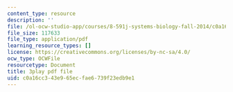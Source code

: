 ```yaml
---
content_type: resource
description: ''
file: /ol-ocw-studio-app/courses/8-591j-systems-biology-fall-2014/c0a16cc343e965ecfae6739f23edb9e1_gc3O2sKIsX4.pdf
file_size: 117633
file_type: application/pdf
learning_resource_types: []
license: https://creativecommons.org/licenses/by-nc-sa/4.0/
ocw_type: OCWFile
resourcetype: Document
title: 3play pdf file
uid: c0a16cc3-43e9-65ec-fae6-739f23edb9e1
---
```

